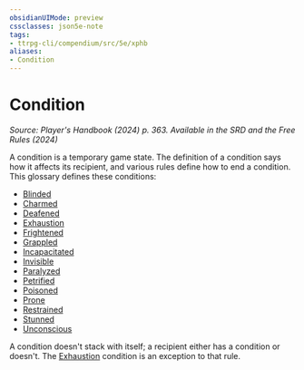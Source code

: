 ```yaml
---
obsidianUIMode: preview
cssclasses: json5e-note
tags:
- ttrpg-cli/compendium/src/5e/xphb
aliases:
- Condition
---
```

# Condition
*Source: Player's Handbook (2024) p. 363. Available in the <span title='Systems Reference Document (5.2)'>SRD</span> and the Free Rules (2024)* 

A condition is a temporary game state. The definition of a condition says how it affects its recipient, and various rules define how to end a condition. This glossary defines these conditions:

- [Blinded](/3-Mechanics/CLI/conditions.md#Blinded)  
- [Charmed](/3-Mechanics/CLI/conditions.md#Charmed)  
- [Deafened](/3-Mechanics/CLI/conditions.md#Deafened)  
- [Exhaustion](/3-Mechanics/CLI/conditions.md#Exhaustion)  
- [Frightened](/3-Mechanics/CLI/conditions.md#Frightened)  
- [Grappled](/3-Mechanics/CLI/conditions.md#Grappled)  
- [Incapacitated](/3-Mechanics/CLI/conditions.md#Incapacitated)  
- [Invisible](/3-Mechanics/CLI/conditions.md#Invisible)  
- [Paralyzed](/3-Mechanics/CLI/conditions.md#Paralyzed)  
- [Petrified](/3-Mechanics/CLI/conditions.md#Petrified)  
- [Poisoned](/3-Mechanics/CLI/conditions.md#Poisoned)  
- [Prone](/3-Mechanics/CLI/conditions.md#Prone)  
- [Restrained](/3-Mechanics/CLI/conditions.md#Restrained)  
- [Stunned](/3-Mechanics/CLI/conditions.md#Stunned)  
- [Unconscious](/3-Mechanics/CLI/conditions.md#Unconscious)  

A condition doesn't stack with itself; a recipient either has a condition or doesn't. The [Exhaustion](/3-Mechanics/CLI/conditions.md#Exhaustion) condition is an exception to that rule.